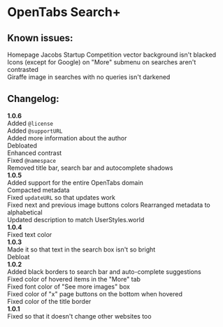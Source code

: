 # OpenTabs Search+
## Known issues:
Homepage Jacobs Startup Competition vector background isn't blacked<br>
Icons (except for Google) on "More" submenu on searches aren't contrasted<br>
Giraffe image in searches with no queries isn't darkened<br>
## Changelog:
**1.0.6**<br>
Added `@license`<br>
Added `@supportURL`<br>
Added more information about the author<br>
Debloated<br>
Enhanced contrast<br>
Fixed `@namespace`<br>
Removed title bar, search bar and autocomplete shadows<br>
**1.0.5**<br>
Added support for the entire OpenTabs domain<br>
Compacted metadata<br>
Fixed `updateURL` so that updates work<br>
Fixed next and previous image buttons colors
Rearranged metadata to alphabetical<br>
Updated description to match UserStyles.world<br>
**1.0.4**<br>
Fixed text color<br>
**1.0.3**<br>
Made it so that text in the search box isn't so bright<br>
Debloat<br>
**1.0.2**<br>
Added black borders to search bar and auto-complete suggestions<br>
Fixed color of hovered items in the "More" tab<br>
Fixed font color of "See more images" box<br>
Fixed color of "x" page buttons on the bottom when hovered<br>
Fixed color of the title border<br>
**1.0.1**<br>
Fixed so that it doesn't change other websites too
